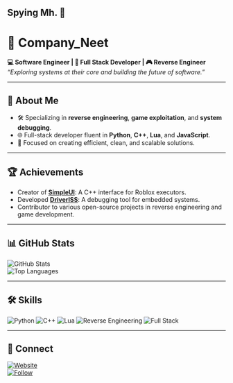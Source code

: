 ## Spying Mh. 🤔
# 👾 Company_Neet  

**💻 Software Engineer | 🔧 Full Stack Developer | 🎮 Reverse Engineer**  
*“Exploring systems at their core and building the future of software.”*

---

## 🚀 About Me  
- 🛠️ Specializing in **reverse engineering**, **game exploitation**, and **system debugging**.  
- 🌐 Full-stack developer fluent in **Python**, **C++**, **Lua**, and **JavaScript**.  
- 🎯 Focused on creating efficient, clean, and scalable solutions.  

---

## 🏆 Achievements  
- Creator of **[SimpleUI](https://github.com/Company_Neet/SimpleUI)**: A C++ interface for Roblox executors.  
- Developed **[DriverISS](https://github.com/Company_Neet/DriverISS)**: A debugging tool for embedded systems.  
- Contributor to various open-source projects in reverse engineering and game development.  

---

## 📊 GitHub Stats  
![GitHub Stats](https://github-readme-stats.vercel.app/api?username=Company_Neet&show_icons=true&theme=radical)  
![Top Languages](https://github-readme-stats.vercel.app/api/top-langs/?username=Company_Neet&layout=compact&theme=radical)  

---

## 🛠️ Skills  
![Python](https://img.shields.io/badge/Python-Expert-blue?logo=python&logoColor=white)
![C++](https://img.shields.io/badge/C++-Advanced-green?logo=cplusplus&logoColor=white)
![Lua](https://img.shields.io/badge/Lua-Pro-lightblue?logo=lua&logoColor=white)
![Reverse Engineering](https://img.shields.io/badge/Reverse%20Engineering-Pro-yellow)
![Full Stack](https://img.shields.io/badge/Full%20Stack-Developer-brightgreen)

---

## 🔗 Connect  
[![Website](https://img.shields.io/badge/Website-Visit-brightgreen)](https://0tffxploita.vk)  
[![Follow](https://img.shields.io/github/followers/Company_Neet?style=social)](https://github.com/Company_Neet)  
